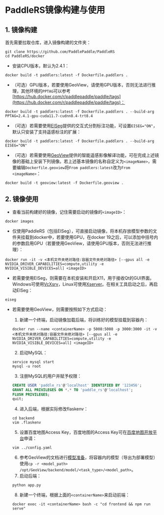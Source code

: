 # PaddleRS镜像构建与使用

## 1. 镜像构建

首先需要拉取仓库，进入镜像构建的文件夹：

```shell
git clone https://github.com/PaddlePaddle/PaddleRS
cd PaddleRS/docker
```

- 安装CPU版本，默认为2.4.1：

```shell
docker build -t paddlers:latest -f Dockerfile.paddlers .
```

- （可选）GPU版本，若要使用GeoView，请使用GPU版本，否则无法进行推理，其他环境的`PPTAG`可以参考[https://hub.docker.com/r/paddlepaddle/paddle/tags](https://hub.docker.com/r/paddlepaddle/paddle/tags)：

```shell
docker build -t paddlers:latest -f Dockerfile.paddlers . --build-arg PPTAG=2.4.1-gpu-cuda11.7-cudnn8.4-trt8.4
```

- （可选）若需要使用[EISeg](https://github.com/PaddlePaddle/PaddleSeg/tree/develop/EISeg)提供的交互式分割标注功能，可设置`EISEG="ON"`，默认只安装了支持遥感标注的扩展：

```shell
docker build -t paddlers:latest -f Dockerfile.paddlers . --build-arg EISEG="ON"
```

- （可选）若需要使用[GeoView](https://github.com/PaddleCV-SIG/GeoView/tree/develop)提供的智能遥感影像解译功能，可在完成上述镜像的基础上安装下列镜像。若上述基本镜像的名称自定义为`<imageName>`，需要编辑`Dockerfile.geoview`将`From paddlers:latest`改为`From <imageName>`：

```shell
docker build -t geoview:latest -f Dockerfile.geoview .
```

## 2. 镜像使用

- 查看当前构建好的镜像，记住需要启动的镜像的`<imageID>`：

```shell
docker images
```

- 仅使用PaddleRS（包括EISeg），可直接启动镜像，将本机存放模型参数的文件夹挂载到docker中，若要使用GPU，在docker 19之后，可以添加中括号内的参数启用GPU（若要使用GeoView，请使用GPU版本，否则无法进行推理）：

```shell
docker run -it -v <本机文件夹绝对路径:容器文件夹绝对路径> [--gpus all -e NVIDIA_DRIVER_CAPABILITIES=compute,utility -e NVIDIA_VISIBLE_DEVICES=all] <imageID>
```

- 若需要使用EISeg，则需要在本机安装和开启X11，用于接收Qt的GUI界面。Windows可使用[VcXsrv](https://sourceforge.net/projects/vcxsrv/)，Linux可使用[Xserver](https://blog.csdn.net/a806689294/article/details/111462627)。在相关工具启动之后，再启动EISeg：

```shell
eiseg
```

- 若需要使用GeoView，则需要按照如下方式启动：

  1. 新建一个终端，启动镜像加载后端，将训练好的模型挂载到容器内：

  ```shell
  docker run --name <containerName> -p 5008:5008 -p 3000:3000 -it -v <本机文件夹绝对路径:容器文件夹绝对路径> [--gpus all -e NVIDIA_DRIVER_CAPABILITIES=compute,utility -e NVIDIA_VISIBLE_DEVICES=all] <imageID>
  ```

  2. 启动MySQL：

  ```shell
  service mysql start
  mysql -u root
  ```

  3. 注册MySQL的用户并赋予权限：

  ```sql
  CREATE USER 'paddle_rs'@'localhost' IDENTIFIED BY '123456';
  GRANT ALL PRIVILEGES ON *.* TO 'paddle_rs'@'localhost';
  FLUSH PRIVILEGES;
  quit;
  ```

  4. 进入后端，根据实际修改flaskenv：

  ```shell
  cd backend
  vim .flaskenv
  ```

  5. 设置百度地图Access Key，百度地图的Access Key可在[百度地图开放平台](http://lbsyun.baidu.com/apiconsole/key?application=key)申请：

  ```shell
  vim ../config.yaml
  ```

  6. 参考GeoView的文档进行[模型准备](https://github.com/geoyee/GeoView/blob/develop/docs/dev.md)，将容器内的模型（导出为部署模型）使用`cp -r <model_path> /opt/GeoView/backend/model/<task_type>/<model_path>`。
  6. 启动后端：

  ```shell
  python app.py
  ```

  8. 新建一个终端，根据上面的`<containerName>`来启动前端：

  ```shell
  docker exec -it <containerName> bash -c "cd frontend && npm run serve"
  ```

